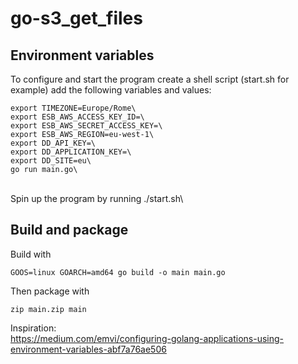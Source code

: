 # go-s3_get_files

## Environment variables

To configure and start the program create a shell script (start.sh for example) add the following variables and values:
```console
export TIMEZONE=Europe/Rome\
export ESB_AWS_ACCESS_KEY_ID=\
export ESB_AWS_SECRET_ACCESS_KEY=\
export ESB_AWS_REGION=eu-west-1\
export DD_API_KEY=\
export DD_APPLICATION_KEY=\
export DD_SITE=eu\
go run main.go\
```
\
Spin up the program by running ./start.sh\

## Build and package

Build with
```console
GOOS=linux GOARCH=amd64 go build -o main main.go
```

Then package with
```console
zip main.zip main
```

Inspiration:\
https://medium.com/emvi/configuring-golang-applications-using-environment-variables-abf7a76ae506
